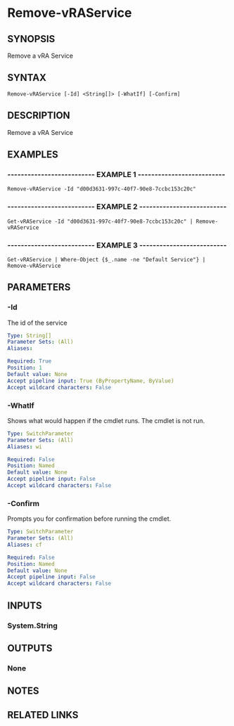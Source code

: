 # Remove-vRAService

## SYNOPSIS
Remove a vRA Service

## SYNTAX

```
Remove-vRAService [-Id] <String[]> [-WhatIf] [-Confirm]
```

## DESCRIPTION
Remove a vRA Service

## EXAMPLES

### -------------------------- EXAMPLE 1 --------------------------
```
Remove-vRAService -Id "d00d3631-997c-40f7-90e8-7ccbc153c20c"
```

### -------------------------- EXAMPLE 2 --------------------------
```
Get-vRAService -Id "d00d3631-997c-40f7-90e8-7ccbc153c20c" | Remove-vRAService
```

### -------------------------- EXAMPLE 3 --------------------------
```
Get-vRAService | Where-Object {$_.name -ne "Default Service"} | Remove-vRAService
```

## PARAMETERS

### -Id
The id of the service

```yaml
Type: String[]
Parameter Sets: (All)
Aliases: 

Required: True
Position: 1
Default value: None
Accept pipeline input: True (ByPropertyName, ByValue)
Accept wildcard characters: False
```

### -WhatIf
Shows what would happen if the cmdlet runs.
The cmdlet is not run.

```yaml
Type: SwitchParameter
Parameter Sets: (All)
Aliases: wi

Required: False
Position: Named
Default value: None
Accept pipeline input: False
Accept wildcard characters: False
```

### -Confirm
Prompts you for confirmation before running the cmdlet.

```yaml
Type: SwitchParameter
Parameter Sets: (All)
Aliases: cf

Required: False
Position: Named
Default value: None
Accept pipeline input: False
Accept wildcard characters: False
```

## INPUTS

### System.String

## OUTPUTS

### None

## NOTES

## RELATED LINKS

